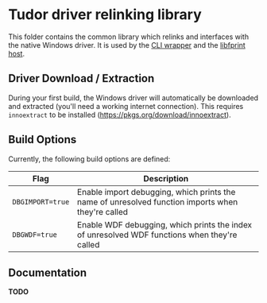 # Tudor driver relinking library
This folder contains the common library which relinks and interfaces with the
native Windows driver. It is used by the [CLI wrapper](../cli/README.md) and the
[libfprint host](../libfprint-host/README.md).

## Driver Download / Extraction
During your first build, the Windows driver will automatically be downloaded and
extracted (you'll need a working internet connection). This requires
`innoextract` to be installed (https://pkgs.org/download/innoextract).

## Build Options
Currently, the following build options are defined:

Flag | Description
----- | ---------------------------
`DBGIMPORT=true` | Enable import debugging, which prints the name of unresolved function imports when they're called
`DBGWDF=true` | Enable WDF debugging, which prints the index of unresolved WDF functions when they're called

## Documentation
**TODO**